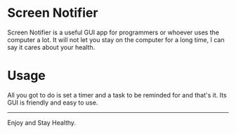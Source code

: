 # Screen Notifier
Screen Notifier is a useful GUI app for programmers or whoever uses the computer a lot. It will not let you stay on the computer for a long time, I can say it cares about your health.

# Usage
 All you got to do is set a timer and a task to be reminded for and that's it. Its GUI is friendly and easy to use. 
 
 -------
 Enjoy and Stay Healthy.


